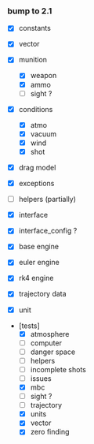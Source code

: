 ### bump to 2.1

- [x] constants
- [x] vector
- [x] munition
  - [x] weapon
  - [x] ammo
  - [ ] sight ?
- [x] conditions
  - [x] atmo
  - [x] vacuum
  - [x] wind
  - [x] shot
- [x] drag model
- [x] exceptions
- [ ] helpers (partially)
- [x] interface
- [x] interface_config ?
- [x] base engine
- [x] euler engine
- [x] rk4 engine
- [x] trajectory data
- [x] unit


- [tests]
  - [x] atmosphere
  - [ ] computer
  - [ ] danger space
  - [ ] helpers
  - [ ] incomplete shots
  - [ ] issues
  - [x] mbc
  - [ ] sight ?
  - [ ] trajectory
  - [x] units
  - [x] vector
  - [x] zero finding